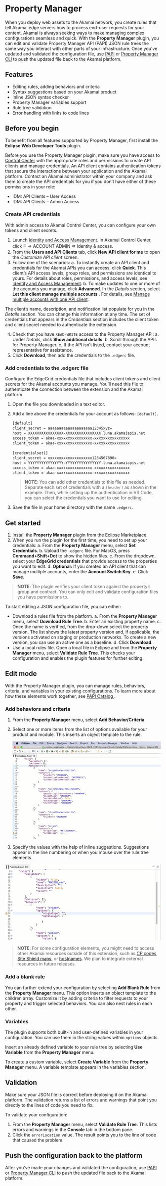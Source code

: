 # Property Manager

When you deploy web assets to the Akamai network, you create rules that tell Akamai edge servers how to process end-user requests for your content. Akamai is always seeking ways to make managing complex configurations seamless and quick. With the **Property Manager** plugin, you can edit and validate Property Manager API (PAPI) JSON rule trees the same way you interact with other parts of your infrastructure. Once you've updated and validated the configuration file, use [PAPI](https://learn.akamai.com/en-us/products/core_features/property_manager.html) or [Property Manager CLI](https://developer.akamai.com/cli/packages/property-manager.html) to push the updated file back to the Akamai platform.

## Features

- Editing rules, adding behaviors and criteria
- Syntax suggestions based on your Akamai product
- Inline JSON syntax checker
- Property Manager variables support
- Rule tree validation
- Error handling with links to code lines

## Before you begin

To benefit from all features supported by Property Manager, first install the **Eclipse Web Developer Tools** plugin.

Before you use the Property Manager plugin, make sure you have access to [Control Center](https://control.akamai.com/) with the appropriate roles and permissions to create API clients and manage credentials. An API client contains authentication tokens that secure the interactions between your application and the Akamai platform. Contact an Akamai administrator within your company and ask them to create the API credentials for you if you don’t have either of these permissions in your role:

- IDM: API Clients – User Access
- IDM: API Clients – Admin Access

### Create API credentials

With admin access to Akamai Control Center, you can configure your own tokens and client secrets.

1. Launch [Identity and Access Management](https://control.akamai.com/apps/identity-management/). In Akamai Control Center, click <span style="font-size:large;font-weight:bold">&Congruent;</span> &rArr; ACCOUNT ADMIN &rArr; Identity & access.
2. From the **Users and API Clients** tab, click **New API client for me** to open the *Customize API client* screen.
3. Follow one of the scenarios:
    a. To instantly create an API client and credentials for the Akamai APIs you can access, click **Quick**. This client’s API access levels, group roles, and permissions are identical to yours. For details about roles, permissions, and access levels, see [Identity and Access Management](https://control.akamai.com/dl/IDM/IAM/index.html).
    b. To make updates to one or more of the accounts you manage, click **Advanced**. In the *Details* section, select **Let this client manage multiple accounts** . For details, see [Manage multiple accounts with one API client](https://control.akamai.com/wh/CUSTOMER/AKAMAI/en-US/WEBHELP/identity-management/idm-help/GUID-D05CDFA1-CFCB-4D70-9CDD-F1933C27883F.html).

The client’s name, description, and notification list populate for you in the *Details* section. You can change this information at any time. The set of credentials that appears in the *Credentials* section includes the client token and client secret needed to authenticate the extension.

4. Check that you have `READ-WRITE` access to the Property Manager API:
    a. Under *Details*, click **Show additional details**.
    b. Scroll through the APIs for Property Manager.
    c. If the API isn’t listed, contact your account representative for assistance.
5. Click **Download**, then add the credentials to the `.edgerc` file.

### Add credentials to the .edgerc file

Configure the EdgeGrid credentials file that includes client tokens and client secrets for the Akamai accounts you manage. You’ll need this file to authenticate the connection between the extension and the Akamai platform.

1. Open the file you downloaded in a text editor.
2. Add a line above the credentials for your account as follows: `[default]`.

    ```
    [default]
    client_secret = aaaaaaaaaaaaaaaaaaaa12345xyz=
    host = XXXXXXXXXXXXXXXX-XXXXXXXXXXXXXXXX.luna.akamaiapis.net
    access_token = akaa-xxxxxxxxxxxxxxxx-xxxxxxxxxxxxxxxx
    client_token = akaa-xxxxxxxxxxxxxxxx-xxxxxxxxxxxxxxxx

    [credentialset1]
    client_secret = xxxxxxxxxxxxxxxxxxxx1234567890=
    host = YYYYYYYYYYYYYYYY-YYYYYYYYYYYYYYYY.luna.akamaiapis.net
    access_token = akaa-xxxxxxxxxxxxxxxx-xxxxxxxxxxxxxxxx
    client_token = akaa-xxxxxxxxxxxxxxxx-xxxxxxxxxxxxxxxx
    ```

    > **NOTE**: You can add other credentials to this file as needed. Separate each set of credentials with a `[header]` as shown in the example. Then, while setting up the authentication in VS Code, you can select the credentials you want to use for editing.

3. Save the file in your home directory with the name `.edgerc`.

## Get started

1. Install the **Property Manager** plugin from the Eclipse Marketplace.
2. When you run the plugin for the first time, you need to set up your credentials:
   a. From the **Property Manager** menu, select **Set Credentials**.
   b. Upload the `.edgerc` file. For MacOS, press **Command+Shift+Dot** to show the hidden files.
   c. From the dropdown, select your **EdgeGrid credentials** that provide access to the properties you want to edit.
   d. **Optional:** If you created an API client that can manage multiple accounts, enter the **Account Switch Key**.
   e. Click **Save**.

> **NOTE**: The plugin verifies your client token against the property’s group and contract. You can only edit and validate configuration files you have permissions to.

To start editing a JSON configuration file, you can either:

- Download a rules file from the platform.
    a. From the **Property Manager** menu, select **Download Rule Tree**.
    b. Enter an existing property name.
    c. Once the name is verified, from the drop-down select the property version. The list shows the latest property version and, if applicable, the versions activated on staging or production networks. To create a new version, you can use an active one as a baseline.
    d. Click **Download**.
- Use a local rules file. Open a local file in Eclipse and from the **Property Manager** menu, select **Validate Rule Tree**. This checks your configuration and enables the plugin features for further editing.

## Edit mode

With the Property Manager plugin, you can manage rules, behaviors, criteria, and variables in your existing configurations. To learn more about how these elements work together, see [PAPI Catalog ](https://developer.akamai.com/api/core_features/property_manager/vlatest.html).

### Add behaviors and criteria

1. From the **Property Manager** menu, select **Add Behavior/Criteria**.
2. Select one or more items from the list of options available for your product and module. This inserts an object template to the rule.

    ![addbehavior](/media/addbehavior.gif)

3. Specify the values with the help of inline suggestions. Suggestions appear in the line numbering or when you mouse over the rule tree elements.

![suggestions](/media/suggestions.gif)

> **NOTE**: For some configuration elements, you might need to access other Akamai resources outside of this extension, such as [CP codes](https://developer.akamai.com/api/core_features/cp_codes_reporting_groups/v1.html), [Site Shield maps](https://developer.akamai.com/api/cloud_security/site_shield/v1.html), or [hostnames](https://developer.akamai.com/api/core_features/edge_hostnames/v1.html). We plan to integrate external resources in future releases.

### Add a blank rule

You can further extend your configuration by selecting **Add Blank Rule** from the **Property Manager** menu. This option inserts an object template to the children array. Customize it by adding criteria to filter requests to your property and trigger selected behaviors. You can also nest rules in each other.


### Variables

The plugin supports both built-in and user-defined variables in your configuration. You can use them in the string values within `options` objects.

Insert an already defined variable to your rule tree by selecting **Use Variable** from the **Property Manager** menu.

To create a custom variable, select **Create Variable** from the **Property Manager** menu. A variable template appears in the variables section.


## Validation

Make sure your JSON file is correct before deploying it on the Akamai platform. The validation returns a list of errors and warnings that point you directly to the lines of code you need to fix.

To validate your configuration:

1. From the **Property Manager** menu, select **Validate Rule Tree**. This lists errors and warnings in the **Console** tab in the bottom pane.
2. Click the `errorLocation` value. The result points you to the line of code that caused the problem.


## Push the configuration back to the platform

After you’ve made your changes and validated the configuration, use [PAPI](https://learn.akamai.com/en-us/products/core_features/property_manager.html) or [Property Manager CLI](https://developer.akamai.com/cli/packages/property-manager.html) to push the updated file back to the Akamai platform.
